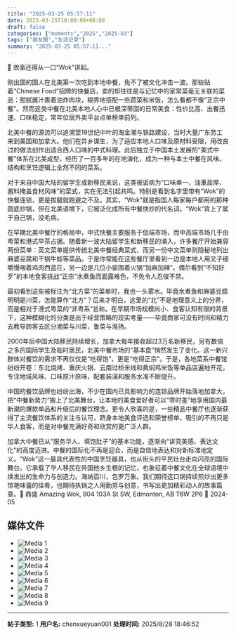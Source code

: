 ```yaml
---
title: "2025-03-25 05:57:11"
date: 2025-03-25T10:00:00+08:00
draft: false
categories: ["moments","2025","2025-03"]
tags: ["朋友圈","生活记录"]
summary: "2025-03-25 05:57:11..."
---
```


🥘 故事还得从一口“Wok”讲起。

刚出国的国人在北美第一次吃到本地中餐，免不了被文化冲击一波。那些贴着“Chinese Food”招牌的快餐店，卖的却往往是与记忆中的家常菜毫无关联的菜品：甜腻酱汁裹着油炸肉块，糊弄地搭配一些蔬菜和米饭，怎么看都不像“正宗中餐”。然而这类中餐在北美本地人心中已根深蒂固的日常美食：性价比高、出餐迅速、口味稳定，常年位居外卖平台点单榜单前列。

北美中餐的源流可以追溯至19世纪中叶的淘金潮与铁路建设，当时大量广东劳工来到美国和加拿大。他们在异乡谋生，为了适应本地人口味及原材料受限，用改良过的做法创作出适合西人口味的中式料理。此后独立于中国本土发展的“美式中餐”体系在北美成型，经历了一百多年的在地演化，成为一种与本土中餐在风味、结构和烹饪逻辑上全然不同的菜系。

对于来自中国大陆的留学生或新移民来说，这类被诟病为“口味单一、油重盐厚、酱料掩盖食材风味”的菜式，实在无法引起共鸣。特别是看到名字里带有“Wok”的快餐连锁，更是拔腿就跑避之不及。其实，“Wok”就是指国人每家每户都用的那种圆底炒锅，但在北美语境下，它被泛化成所有中餐快炒的代名词。“Wok”背上了属于自己锅，没毛病。

在早期北美中餐厅的格局中，中式快餐主要服务于低端市场，而中高端市场几乎由粤菜和港式早茶占据。随着新一波大陆留学生和新移民的涌入，许多餐厅开始兼容两份菜单：英文菜单提供传统北美中餐经典菜式，而另一份中文菜单则隐秘地列出麻婆豆腐和干锅牛蛙等菜品。于是你常能在这些餐厅里看到一边是本地人用叉子细嚼慢咽着鸡肉西蓝花，另一边是几位小留围着火锅“加麻加辣”。偶尔看到“不知好歹”的本地食客挑战“正宗”水煮鱼而面露难色，不免令人忍俊不禁。

最初看到这些被标注为“北方菜”的菜单时，我也一头雾水。毕竟水煮鱼和麻婆豆腐明明是川菜，怎能算作“北方”？后来才明白，这里的“北”不是地理意义上的分界，而是相对于港式粤菜的“非粤系”总称。在早期市场规模尚小、食客认知有限的背景下，这种模糊化的分类是出于经营策略的现实考量——毕竟商家可没有时间和精力去教导顾客去区分湘菜与川菜，鲁菜与淮扬。

2000年后中国大陆移民持续增长，加拿大每年接收超过3万名新移民，另有数倍之多的国际学生及临时居民，北美中餐市场的“基本盘”悄然发生了变化。这一新兴群体对餐饮的需求不再仅仅是“吃得饱”，更是“吃得正宗”。于是，各地菜系中餐馆纷纷开卷：东北烧烤、重庆火锅、云南过桥米线和黄焖鸡米饭等单品店遍地开花，专注地域风味、口味原汁原味，配套装潢和服务水准不断提升。

中国的餐饮品牌也纷纷出海，不少在国内已具影响力的连锁品牌开始落地加拿大，把“中餐新势力”搬上了北美舞台，让本地的美食爱好者可以“零时差”地享用国内最新潮的爆款单品和升级后的餐饮理念。更令人欣喜的是，一些精品中餐厅也逐渐获得了主流餐饮体系的关注与认可，跻身本地美食评选和荣誉榜单，吸引的不再只是华人食客，而是对中餐充满好奇和欣赏的更广泛人群。

加拿大中餐已从“服务华人、填饱肚子”的基本功能，逐渐向“讲究美感、表达文化”的高度迈进。中餐的国际化不再是迎合，而是自信地表达和对新标准地定义。“Wok”这一最具代表性的中国烹饪器具，也从街头的平民灶台走向闪亮的国际舞台。它承载了华人移民在异国他乡生根的记忆，也象征着中餐文化在全球语境中焕发出的生命力与创造力。海纳百川，包罗万象。我们期待这口锅持续煎炒出更多惊艳味蕾的佳肴，也期待执锅之人用勤劳与创意，书写出更加精彩动人的故事篇章。
​
📍 ​鼎盛 Amazing Wok, 904 103A St SW, Edmonton, AB T6W 2P6
​📅 2024-05

## 媒体文件

- ![Media 1](/Moments/photos/2025-03-25/202503250557110.jpg)
- ![Media 2](/Moments/photos/2025-03-25/202503250557111.jpg)
- ![Media 3](/Moments/photos/2025-03-25/202503250557112.jpg)
- ![Media 4](/Moments/photos/2025-03-25/202503250557113.jpg)
- ![Media 5](/Moments/photos/2025-03-25/202503250557114.jpg)
- ![Media 6](/Moments/photos/2025-03-25/202503250557115.jpg)
- ![Media 7](/Moments/photos/2025-03-25/202503250557116.jpg)
- ![Media 8](/Moments/photos/2025-03-25/202503250557117.jpg)
- ![Media 9](/Moments/photos/2025-03-25/202503250557118.jpg)

---

**帖子类型:** 1
**用户名:** chenxueyuan001
**处理时间:** 2025/8/28 18:46:52